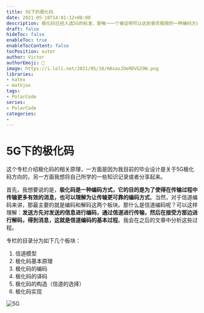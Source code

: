 ```yaml
---
title: 5G下的极化码
date: 2021-05-18T14:01:12+08:00
description: 极化码已经入选5G的标准，是唯一一个被证明可以达到香农极限的一种编码方式。
draft: false
hideToc: false
enableToc: true
enableTocContent: false
tocPosition: outer
author: Victor
authorEmoji: 👻
image: https://i.loli.net/2021/05/18/HAxasJOeRDVG29W.png
libraries:
- katex
- mathjax
tags:
- PolarCode
series:
- PolarCode
categories:
- 
---
```




# 5G下的极化码

这个专栏介绍极化码的相关原理，一方面是因为我目前的毕业设计是关于5G极化码方向的，另一方面我想将自己所学的一些知识记录或者分享起来。

首先，我想要说的是，**极化码是一种编码方式，它的目的是为了使得在传输过程中传输更多有效的消息，也可以理解为让传输更可靠的编码方式**。当然，对于信道编码来讲，那最主要的就是编码和解码这两个板块。那什么是信道编码呢？可以这样理解：**发送方先对发送的信息进行编码，通过信道进行传输，然后在接受方那边进行解码，得到消息，这就是信道编码的基本过程**。我会在之后的文章中分析这些过程。


专栏的目录分为如下几个板块：

1. 信道模型
2. 极化码基本原理
3. 极化码的编码
4. 极化码的译码
5. 极化码的构造（信道的选择）
6. 极化码实现

![5G](https://i.loli.net/2021/05/18/FgAvW98t6wuNbRP.png)

